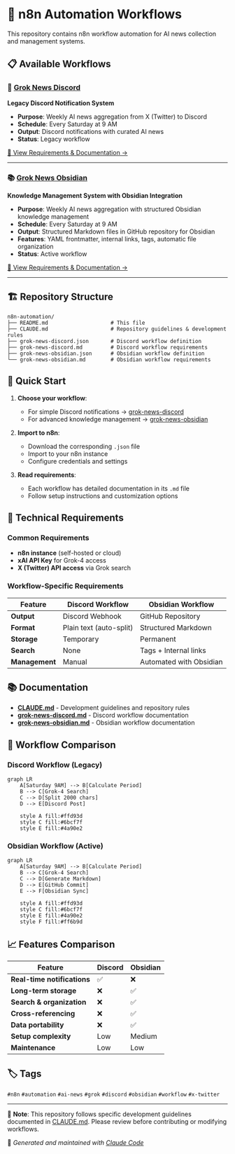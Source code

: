 # 🤖 n8n Automation Workflows

This repository contains n8n workflow automation for AI news collection and management systems.

## 📋 Available Workflows

### 📰 [Grok News Discord](./grok-news-discord.md)
**Legacy Discord Notification System**

- **Purpose**: Weekly AI news aggregation from X (Twitter) to Discord
- **Schedule**: Every Saturday at 9 AM
- **Output**: Discord notifications with curated AI news
- **Status**: Legacy workflow

[📄 View Requirements & Documentation →](./grok-news-discord.md)

---

### 📚 [Grok News Obsidian](./grok-news-obsidian.md)
**Knowledge Management System with Obsidian Integration**

- **Purpose**: Weekly AI news aggregation with structured Obsidian knowledge management
- **Schedule**: Every Saturday at 9 AM  
- **Output**: Structured Markdown files in GitHub repository for Obsidian
- **Features**: YAML frontmatter, internal links, tags, automatic file organization
- **Status**: Active workflow

[📄 View Requirements & Documentation →](./grok-news-obsidian.md)

---

## 🏗️ Repository Structure

```
n8n-automation/
├── README.md                    # This file
├── CLAUDE.md                    # Repository guidelines & development rules
├── grok-news-discord.json       # Discord workflow definition
├── grok-news-discord.md         # Discord workflow requirements
├── grok-news-obsidian.json      # Obsidian workflow definition
└── grok-news-obsidian.md        # Obsidian workflow requirements
```

## 🚀 Quick Start

1. **Choose your workflow**:
   - For simple Discord notifications → [grok-news-discord](./grok-news-discord.md)
   - For advanced knowledge management → [grok-news-obsidian](./grok-news-obsidian.md)

2. **Import to n8n**:
   - Download the corresponding `.json` file
   - Import to your n8n instance
   - Configure credentials and settings

3. **Read requirements**:
   - Each workflow has detailed documentation in its `.md` file
   - Follow setup instructions and customization options

## 🔧 Technical Requirements

### Common Requirements
- **n8n instance** (self-hosted or cloud)
- **xAI API Key** for Grok-4 access
- **X (Twitter) API access** via Grok search

### Workflow-Specific Requirements

| Feature | Discord Workflow | Obsidian Workflow |
|---------|------------------|-------------------|
| **Output** | Discord Webhook | GitHub Repository |
| **Format** | Plain text (auto-split) | Structured Markdown |
| **Storage** | Temporary | Permanent |
| **Search** | None | Tags + Internal links |
| **Management** | Manual | Automated with Obsidian |

## 📚 Documentation

- **[CLAUDE.md](./CLAUDE.md)** - Development guidelines and repository rules
- **[grok-news-discord.md](./grok-news-discord.md)** - Discord workflow documentation
- **[grok-news-obsidian.md](./grok-news-obsidian.md)** - Obsidian workflow documentation

## 🔄 Workflow Comparison

### Discord Workflow (Legacy)
```mermaid
graph LR
    A[Saturday 9AM] --> B[Calculate Period]
    B --> C[Grok-4 Search]
    C --> D[Split 2000 chars]
    D --> E[Discord Post]
    
    style A fill:#ffd93d
    style C fill:#6bcf7f
    style E fill:#4a90e2
```

### Obsidian Workflow (Active)
```mermaid
graph LR
    A[Saturday 9AM] --> B[Calculate Period]
    B --> C[Grok-4 Search]
    C --> D[Generate Markdown]
    D --> E[GitHub Commit]
    E --> F[Obsidian Sync]
    
    style A fill:#ffd93d
    style C fill:#6bcf7f
    style E fill:#4a90e2
    style F fill:#ff6b9d
```

## 📈 Features Comparison

| Feature | Discord | Obsidian |
|---------|---------|----------|
| **Real-time notifications** | ✅ | ❌ |
| **Long-term storage** | ❌ | ✅ |
| **Search & organization** | ❌ | ✅ |
| **Cross-referencing** | ❌ | ✅ |
| **Data portability** | ❌ | ✅ |
| **Setup complexity** | Low | Medium |
| **Maintenance** | Low | Low |

## 🏷️ Tags

`#n8n` `#automation` `#ai-news` `#grok` `#discord` `#obsidian` `#workflow` `#x-twitter`

---

📝 **Note**: This repository follows specific development guidelines documented in [CLAUDE.md](./CLAUDE.md). Please review before contributing or modifying workflows.

🤖 *Generated and maintained with [Claude Code](https://claude.ai/code)*